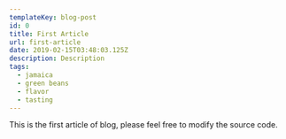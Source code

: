 ```yaml
---
templateKey: blog-post
id: 0
title: First Article
url: first-article
date: 2019-02-15T03:48:03.125Z
description: Description
tags:
  - jamaica
  - green beans
  - flavor
  - tasting
---
```


This is the first article of blog, please feel free to modify the source code.
